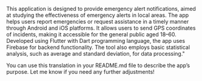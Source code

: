 This application is designed to provide emergency alert notifications, aimed at studying the effectiveness of emergency alerts in local areas. The app helps users report emergencies or request assistance in a timely manner through Android and iOS platforms. It allows users to send GPS coordinates of incidents, making it accessible for the general public aged 18–60. Developed using Flutter with Dart programming language, the app uses Firebase for backend functionality. The tool also employs basic statistical analysis, such as average and standard deviation, for data processing."

You can use this translation in your README.md file to describe the app’s purpose. Let me know if you need any further adjustments!
